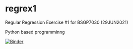 # regrex1
Regular Regression Exercise #1 for BSGP7030 (29JUN2021)

Python based programminng

[![Binder](https://mybinder.org/badge_logo.svg)](https://mybinder.org/v2/gh/Ellyssa-Sherman/regex1.git/HEAD)
